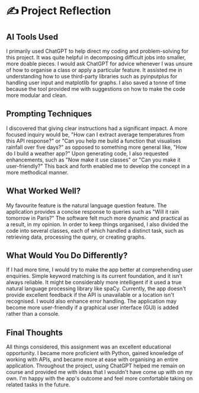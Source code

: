# ✍️ Project Reflection

## AI Tools Used
I primarily used ChatGPT to help direct my coding and problem-solving for this project. It was quite helpful in decomposing difficult jobs into smaller, more doable pieces. I would ask ChatGPT for advice whenever I was unsure of how to organise a class or apply a particular feature. It assisted me in understanding how to use third-party libraries such as pyinputplus for handling user input and matplotlib for graphs. I also saved a tonne of time because the tool provided me with suggestions on how to make the code more modular and clean.

## Prompting Techniques
I discovered that giving clear instructions had a significant impact. A more focused inquiry would be, "How can I extract average temperatures from this API response?" or "Can you help me build a function that visualises rainfall over five days?" as opposed to something more general like, "How do I build a weather app?" Upon generating code, I also requested enhancements, such as "Now make it use classes" or "Can you make it user-friendly?" This back and forth enabled me to develop the concept in a more methodical manner.


## What Worked Well?
My favourite feature is the natural language question feature. The application provides a concise response to queries such as "Will it rain tomorrow in Paris?" The software felt much more dynamic and practical as a result, in my opinion. In order to keep things organised, I also divided the code into several classes, each of which handled a distinct task, such as retrieving data, processing the query, or creating graphs.

## What Would You Do Differently?
If I had more time, I would try to make the app better at comprehending user enquiries. Simple keyword matching is its current foundation, and it isn't always reliable. It might be considerably more intelligent if it used a true natural language processing library like spaCy. Currently, the app doesn't provide excellent feedback if the API is unavailable or a location isn't recognised. I would also enhance error handling. The application may become more user-friendly if a graphical user interface (GUI) is added rather than a console.

## Final Thoughts
All things considered, this assignment was an excellent educational opportunity. I became more proficient with Python, gained knowledge of working with APIs, and became more at ease with organising an entire application. Throughout the project, using ChatGPT helped me remain on course and provided me with ideas that I wouldn't have come up with on my own. I'm happy with the app's outcome and feel more comfortable taking on related tasks in the future.
